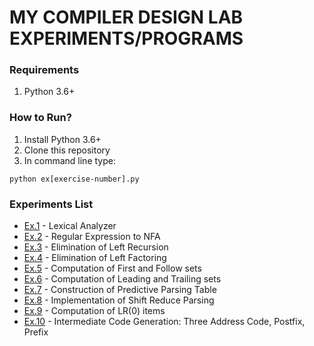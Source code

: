 # MY COMPILER DESIGN LAB EXPERIMENTS/PROGRAMS

### Requirements
1. Python 3.6+

### How to Run?
1. Install Python 3.6+
2. Clone this repository
3. In command line type:
```
python ex[exercise-number].py
```

### Experiments List
- [Ex.1](ex1.py) - Lexical Analyzer
- [Ex.2](ex2.py) - Regular Expression to NFA
- [Ex.3](ex3.py) - Elimination of Left Recursion
- [Ex.4](ex4.py) - Elimination of Left Factoring
- [Ex.5](ex5.py) - Computation of First and Follow sets
- [Ex.6](ex6.py) - Computation of Leading and Trailing sets
- [Ex.7](ex7.py) - Construction of Predictive Parsing Table
- [Ex.8](ex8.py) - Implementation of Shift Reduce Parsing
- [Ex.9](ex9.py) - Computation of LR(0) items 
- [Ex.10](ex10.py) - Intermediate Code Generation: Three Address Code, Postfix, Prefix
